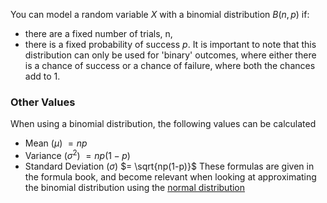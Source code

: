 You can model a random variable $X$ with a binomial distribution $B(n,p)$ if:
- there are a fixed number of trials, n,
- there is a fixed probability of success $p$.
It is important to note that this distribution can only be used for 'binary' outcomes, where either there is a chance of success or a chance of failure, where both the chances add to 1.

### Other Values
When using a binomial distribution, the following values can be calculated
- Mean ($\mu$) $=np$
- Variance ($\sigma^2$) $=np(1-p)$
- Standard Deviation ($\sigma$) $= \sqrt{np(1-p)}$
These formulas are given in the formula book, and become relevant when looking at approximating the binomial distribution using the [normal distribution](./The%20Normal%20Distribution.md)